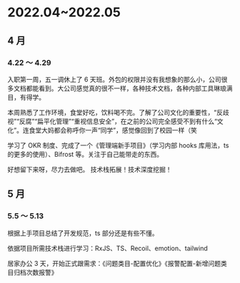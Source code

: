 # 2022.04~2022.05

## 4 月

### 4.22 ～ 4.29

入职第一周，五一调休上了 6 天班。外包的权限并没有我想象的那么小，公司很多文档都能看到。大公司感觉真的很不一样，各种技术文档，各种内部工具琳琅满目，有得学。

本周熟悉了工作环境，食堂好吃，饮料喝不完。了解了公司文化的重要性，“反歧视”“反腐”“扁平化管理”“重视信息安全”，在之前的公司完全感受不到有什么“文化”。连食堂大妈都会称呼你一声“同学”，感觉像回到了校园一样（笑

学习了 OKR 制度、完成了一个《管理端新手项目》（学习内部 hooks 库用法，ts 的更多的使用）、Bifrost 等。关注于自己能带走的东西。

好想留下来呀，尽力去做吧。
技术栈拓展！技术深度挖掘！

## 5 月

### 5.5 ～ 5.13

根据上手项目总结了开发规范，ts 部分还是有些不懂。

依据项目所需技术栈进行学习：RxJS、TS、Recoil、emotion、tailwind

居家办公 3 天，开始正式跟需求：《问题类目-配置优化》《报警配置-新增问题类目归档次数报警》
